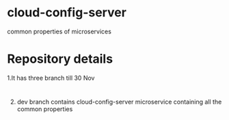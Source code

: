 # cloud-config-server
common properties of microservices
# Repository details
1.It has three branch till 30 Nov
#
2. dev branch contains cloud-config-server microservice containing all the common properties
